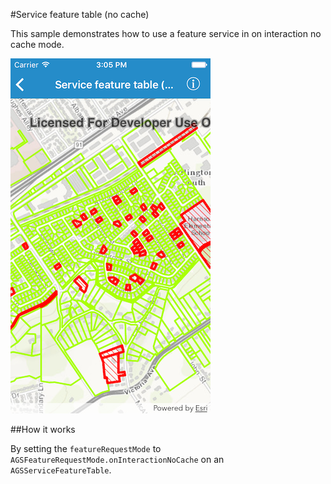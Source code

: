 #Service feature table (no cache)

This sample demonstrates how to use a feature service in on interaction no cache mode.

![](image1.png)

##How it works

By setting the `featureRequestMode` to `AGSFeatureRequestMode.onInteractionNoCache` on an `AGSServiceFeatureTable`.
